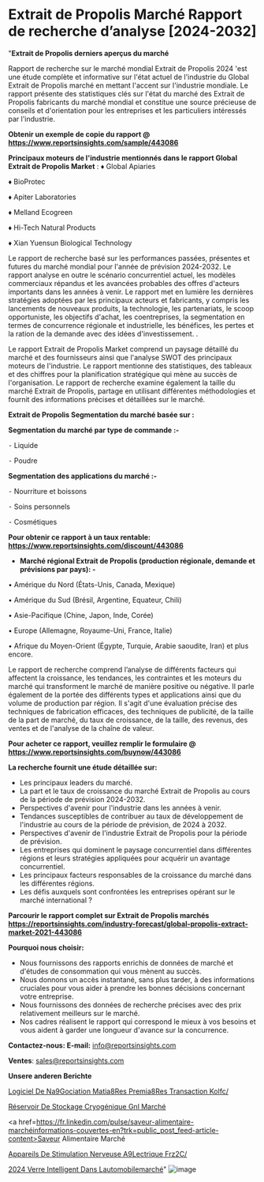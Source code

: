 # Extrait de Propolis Marché Rapport de recherche d’analyse [2024-2032]

"<strong>Extrait de Propolis derniers aperçus du marché</strong>

Rapport de recherche sur le marché mondial Extrait de Propolis 2024 'est une étude complète et informative sur l'état actuel de l'industrie du Global Extrait de Propolis marché en mettant l'accent sur l'industrie mondiale. Le rapport présente des statistiques clés sur l'état du marché des Extrait de Propolis fabricants du marché mondial et constitue une source précieuse de conseils et d'orientation pour les entreprises et les particuliers intéressés par l'industrie.

<strong>Obtenir un exemple de copie du rapport @ <a href=https://www.reportsinsights.com/sample/443086>https://www.reportsinsights.com/sample/443086</a></strong>

<strong>Principaux moteurs de l'industrie mentionnés dans le rapport Global Extrait de Propolis Market</strong> :
♦ Global Apiaries

♦ BioProtec

♦ Apiter Laboratories

♦ Melland Ecogreen

♦ Hi-Tech Natural Products

♦ Xian Yuensun Biological Technology

Le rapport de recherche basé sur les performances passées, présentes et futures du marché mondial pour l'année de prévision 2024-2032. Le rapport analyse en outre le scénario concurrentiel actuel, les modèles commerciaux répandus et les avancées probables des offres d'acteurs importants dans les années à venir. Le rapport met en lumière les dernières stratégies adoptées par les principaux acteurs et fabricants, y compris les lancements de nouveaux produits, la technologie, les partenariats, le scoop opportuniste, les objectifs d'achat, les coentreprises, la segmentation en termes de concurrence régionale et industrielle, les bénéfices, les pertes et la ration de la demande avec des idées d'investissement. .

Le rapport Extrait de Propolis Market comprend un paysage détaillé du marché et des fournisseurs ainsi que l'analyse SWOT des principaux moteurs de l'industrie. Le rapport mentionne des statistiques, des tableaux et des chiffres pour la planification stratégique qui mène au succès de l'organisation. Le rapport de recherche examine également la taille du marché Extrait de Propolis, partage en utilisant différentes méthodologies et fournit des informations précises et détaillées sur le marché.

<strong>Extrait de Propolis Segmentation du marché basée sur :</strong>

<strong>Segmentation du marché par type de commande :-</strong>

⁃ Liquide

⁃ Poudre

<strong>Segmentation des applications du marché :-</strong>

⁃ Nourriture et boissons

⁃ Soins personnels

⁃ Cosmétiques

<strong>Pour obtenir ce rapport à un taux rentable: <a href=https://www.reportsinsights.com/discount/443086>https://www.reportsinsights.com/discount/443086</a></strong>
<ul>
  <li><strong>Marché régional Extrait de Propolis (production régionale, demande et prévisions par pays): -</strong></li>
</ul>
• Amérique du Nord (États-Unis, Canada, Mexique)

• Amérique du Sud (Brésil, Argentine, Equateur, Chili)

• Asie-Pacifique (Chine, Japon, Inde, Corée)

• Europe (Allemagne, Royaume-Uni, France, Italie)

• Afrique du Moyen-Orient (Égypte, Turquie, Arabie saoudite, Iran) et plus encore.

Le rapport de recherche comprend l’analyse de différents facteurs qui affectent la croissance, les tendances, les contraintes et les moteurs du marché qui transforment le marché de manière positive ou négative. Il parle également de la portée des différents types et applications ainsi que du volume de production par région. Il s'agit d'une évaluation précise des techniques de fabrication efficaces, des techniques de publicité, de la taille de la part de marché, du taux de croissance, de la taille, des revenus, des ventes et de l'analyse de la chaîne de valeur.

<strong>Pour acheter ce rapport, veuillez remplir le formulaire @   <a href=https://www.reportsinsights.com/buynow/443086>https://www.reportsinsights.com/buynow/443086</a></strong>

<strong>La recherche fournit une étude détaillée sur:</strong>
<ul>
  <li>Les principaux leaders du marché.</li>
  <li>La part et le taux de croissance du marché Extrait de Propolis au cours de la période de prévision 2024-2032.</li>
  <li>Perspectives d'avenir pour l'industrie dans les années à venir.</li>
  <li>Tendances susceptibles de contribuer au taux de développement de l'industrie au cours de la période de prévision, de 2024 à 2032.</li>
  <li>Perspectives d'avenir de l'industrie Extrait de Propolis pour la période de prévision.</li>
  <li>Les entreprises qui dominent le paysage concurrentiel dans différentes régions et leurs stratégies appliquées pour acquérir un avantage concurrentiel.</li>
  <li>Les principaux facteurs responsables de la croissance du marché dans les différentes régions.</li>
  <li>Les défis auxquels sont confrontées les entreprises opérant sur le marché international ?</li>
</ul>

<strong>Parcourir le rapport complet sur Extrait de Propolis marchés <a href=https://reportsinsights.com/industry-forecast/global-propolis-extract-market-2021-443086>https://reportsinsights.com/industry-forecast/global-propolis-extract-market-2021-443086</a></strong>

<strong>Pourquoi nous choisir:</strong>
<ul>
  <li>Nous fournissons des rapports enrichis de données de marché et d'études de consommation qui vous mènent au succès.</li>
  <li>Nous donnons un accès instantané, sans plus tarder, à des informations cruciales pour vous aider à prendre les bonnes décisions concernant votre entreprise.</li>
  <li>Nous fournissons des données de recherche précises avec des prix relativement meilleurs sur le marché.</li>
  <li>Nos cadres réalisent le rapport qui correspond le mieux à vos besoins et vous aident à garder une longueur d'avance sur la concurrence.</li>
</ul>
<strong>Contactez-nous:
</strong><strong>E-mail:</strong> <a href=mailto:info@reportsinsights.com>info@reportsinsights.com</a>

<strong>Ventes</strong>: <a href=mailto:sales@reportsinsights.com>sales@reportsinsights.com</a>

<strong>Unsere anderen Berichte</strong>

<a href=https://www.linkedin.com/pulse/logiciel-de-n%C3%A9gociation-mati%C3%A8res-premi%C3%A8res-transaction-kolfc/>Logiciel De Na9Gociation Matia8Res Premia8Res Transaction Kolfc/</a>

<a href=https://www.linkedin.com/pulse/réservoir-de-stockage-cryogénique-gnl-marché-82rlc/>Réservoir De Stockage Cryogénique Gnl Marché</a>

<a href=https://fr.linkedin.com/pulse/saveur-alimentaire-marchéinformations-couvertes-en?trk=public_post_feed-article-content>Saveur Alimentaire Marché</a>

<a href=https://www.linkedin.com/pulse/appareils-de-stimulation-nerveuse-%C3%A9lectrique-frz2c/>Appareils De Stimulation Nerveuse A9Lectrique Frz2C/</a>

<a href=https://www.linkedin.com/pulse/2024-verre-intelligent-dans-lautomobilemarch%C3%A9-fbi5c/>2024 Verre Intelligent Dans Lautomobilemarché</a>"
![image](https://github.com/daminid12/RImarket/assets/158430485/1fc098b0-3b15-4a8e-b970-08f2522d7c7e)
